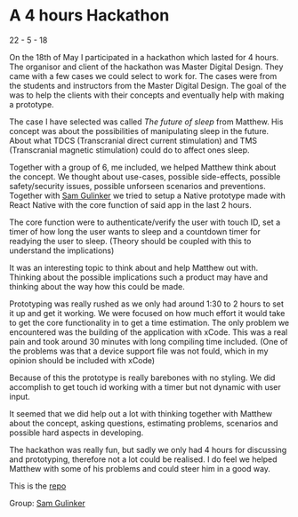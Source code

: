 # A 4 hours Hackathon

22 - 5 - 18

On the 18th of May I participated in a hackathon which lasted for 4 hours. The organisor and client of the hackathon was Master Digital Design. They came with a few cases we could select to work for. The cases were from the students and instructors from the Master Digital Design. The goal of the was to help the clients with their concepts and eventually help with making a prototype.

The case I have selected was called *The future of sleep* from Matthew. His concept was about the possibilities of manipulating sleep in the future. About what TDCS (Transcranial direct current stimulation) and TMS (Transcranial magnetic stimulation) could do to affect ones sleep.

Together with a group of 6, me included, we helped Matthew think about the concept. We thought about use-cases, possible side-effects, possible safety/security issues, possible unforseen scenarios and preventions. Together with [Sam Gulinker](https://github.com/Sam-Guliker) we tried to setup a Native prototype made with React Native with the core function of said app in the last 2 hours.

The core function were to authenticate/verify the user with touch ID, set a timer of how long the user wants to sleep and a countdown timer for readying the user to sleep. (Theory should be coupled with this to understand the implications)

It was an interesting topic to think about and help Matthew out with. Thinking about the possible implications such a product may have and thinking about the way how this could be made.

Prototyping was really rushed as we only had around 1:30 to 2 hours to set it up and get it working. We were focused on how much effort it would take to get the core functionality in to get a time estimation. The only problem we encountered was the building of the application with xCode. This was a real pain and took around 30 minutes with long compiling time included. (One of the problems was that a device support file was not fould, which in my opinion should be included with xCode)

Because of this the prototype is really barebones with no styling. We did accomplish to get touch id working with a timer but not dynamic with user input.

It seemed that we did help out a lot with thinking together with Matthew about the concept, asking questions, estimating problems, scenarios and possible hard aspects in developing.

The hackathon was really fun, but sadly we only had 4 hours for discussing and prototyping, therefore not a lot could be realised. I do feel we helped Matthew with some of his problems and could steer him in a good way.

This is the [repo](https://github.com/kyunwang/future-of-sleep)

Group:
[Sam Gulinker](https://github.com/Sam-Guliker)